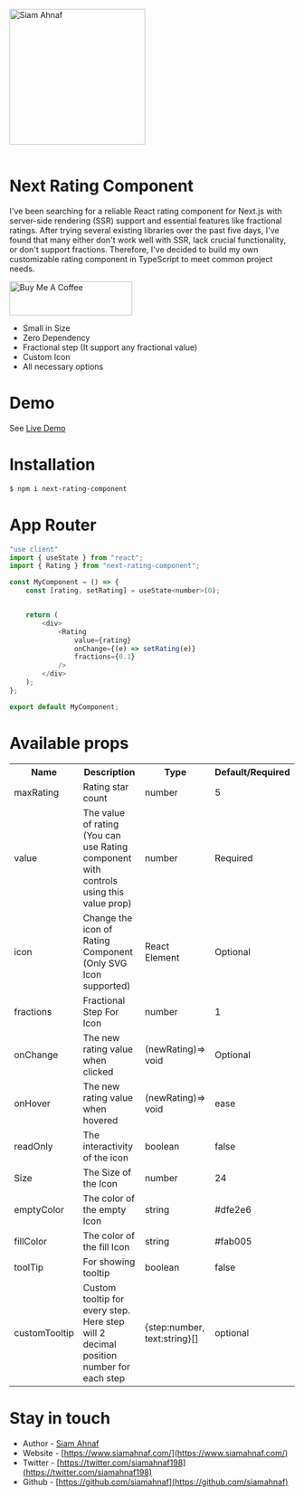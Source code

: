 <br/>
<picture>
  <source media="(prefers-color-scheme: dark)" srcset="https://res.cloudinary.com/dub0dpenl/image/upload/v1731780157/Personal%20Logo/logo-white_e6fujz.png">
  <source media="(prefers-color-scheme: light)" srcset="https://res.cloudinary.com/dub0dpenl/image/upload/v1731780152/Personal%20Logo/logo-dark_qqwrqu.png">
  <img alt="Siam Ahnaf" src="https://res.cloudinary.com/dub0dpenl/image/upload/v1731780152/Personal%20Logo/logo-dark_qqwrqu.png" height="auto" width="240">
</picture> 
<br/> <br/>

# Next Rating Component
I've been searching for a reliable React rating component for Next.js with server-side rendering (SSR) support and essential features like fractional ratings. After trying several existing libraries over the past five days, I've found that many either don't work well with SSR, lack crucial functionality, or don't support fractions. Therefore, I've decided to build my own customizable rating component in TypeScript to meet common project needs.

<a href="https://www.buymeacoffee.com/siamahnaf" target="_blank"><img src="https://cdn.buymeacoffee.com/buttons/v2/default-yellow.png" alt="Buy Me A Coffee" style="height: 60px !important;width: 217px !important;" ></a>

- Small in Size
- Zero Dependency
- Fractional step (It support any fractional value)
- Custom Icon
- All necessary options

# Demo
See <a href="https://next-rating-component.vercel.app/">Live Demo</a>

# Installation

```bash
$ npm i next-rating-component
```

# App Router
```javascript
"use client"
import { useState } from "react";
import { Rating } from "next-rating-component";

const MyComponent = () => {
    const [rating, setRating] = useState<number>(0);


    return (
        <div>
            <Rating
                value={rating}
                onChange={(e) => setRating(e)}
                fractions={0.1}
            />
        </div>
    );
};

export default MyComponent;
```

# Available props

<table width="100%">
  <tr>
    <th> Name </th>
    <th> Description </th>
    <th> Type </th>
    <th> Default/Required </th>
  </tr>
  <tr>
    <td> maxRating </td>
    <td> Rating star count </td>
    <td> number </td>
    <td> 5 </td>
  </tr>
   <tr>
    <td> value </td>
    <td> The value of rating (You can use Rating component with controls using this value prop) </td>
     <td> number </td>
    <td> Required </td>
  </tr>
   <tr>
    <td> icon </td>
    <td> Change the icon of Rating Component (Only SVG Icon supported) </td>
     <td> React Element </td>
    <td> Optional </td>
  </tr>
   <tr>
    <td> fractions </td>
    <td> Fractional Step For Icon </td>
     <td> number </td>
    <td> 1 </td>
  </tr>
  <tr>
    <td> onChange </td>
    <td> The new rating value when clicked </td>
     <td> (newRating)=> void </td>
    <td> Optional </td>
  </tr>
   <tr>
    <td> onHover </td>
    <td> The new rating value when hovered </td>
     <td> (newRating)=> void </td>
    <td> ease </td>
  </tr>
  <tr>
    <td> readOnly </td>
    <td> The interactivity of the icon </td>
     <td> boolean </td>
    <td> false </td>
  </tr>
  <tr>
    <td> Size </td>
    <td> The Size of the Icon </td>
     <td> number </td>
    <td> 24 </td>
  </tr>
  <tr>
    <td> emptyColor </td>
    <td> The color of the empty Icon </td>
     <td> string </td>
    <td> #dfe2e6 </td>
  </tr>
   <tr>
    <td> fillColor </td>
    <td> The color of the fill Icon </td>
     <td> string </td>
    <td> #fab005 </td>
  </tr>
  <tr>
    <td> toolTip </td>
    <td> For showing tooltip </td>
     <td> boolean </td>
    <td> false </td>
  </tr>
  <tr>
    <td> customTooltip </td>
    <td> Custom tooltip for every step. Here step will 2 decimal position number for each step </td>
     <td> {step:number, text:string}[] </td>
    <td> optional </td>
  </tr>
</table>

# Stay in touch

- Author - [Siam Ahnaf](https://www.siamahnaf.com/)
- Website - [https://www.siamahnaf.com/](https://www.siamahnaf.com/)
- Twitter - [https://twitter.com/siamahnaf198](https://twitter.com/siamahnaf198)
- Github - [https://github.com/siamahnaf](https://github.com/siamahnaf)
